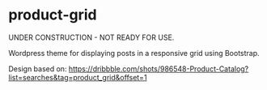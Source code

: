 product-grid
============

UNDER CONSTRUCTION - NOT READY FOR USE.

Wordpress theme for displaying posts in a responsive grid using Bootstrap.

Design based on: https://dribbble.com/shots/986548-Product-Catalog?list=searches&tag=product_grid&offset=1
